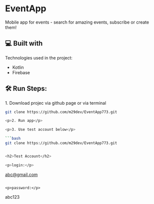 <h1 id="title">EventApp</h1>
<p id="description">Mobile app for events - search for amazing events, subscribe or create them!</p>

<h2>💻 Built with</h2>

Technologies used in the project:

*   Kotlin
*   Firebase

<h2>🛠️ Run Steps:</h2>

<p>1. Download projec via github page or via terminal </p>

```bash
git clone https://github.com/m29dev/EventApp773.git

<p>2. Run app</p>

<p>3. Use test account below</p>

```bash
git clone https://github.com/m29dev/EventApp773.git


<h2>Test Account</h2>

<p>login:</p>

```
abc@gmail.com
```

<p>password:</p>

```
abc123
```
